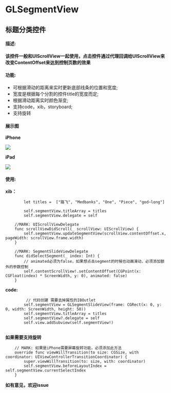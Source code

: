 # GLSegmentView

## 标题分类控件

#### 描述:

   **该控件一般和UIScrollView一起使用，点击控件通过代理回调给UIScrollView来
    改变ContentOffset来达到控制页数的效果**

#### 功能:

  * 可根据滑动的距离来实时更新底部线条的位置和宽度;
  * 宽度是根据每个分割的控件title的宽度而定;
  * 根据滑动距离实时颜色渐变;
  * 支持code，xib，storyboard;
  * 支持旋转
 
 
#### 展示图

**iPhone**

 ![](https://github.com/god-long/GLSegmentSlideView/raw/master/GLSegment-iPhone.gif)

**iPad**

 ![](https://github.com/god-long/GLSegmentSlideView/raw/master/GLSegment-iPad.gif)


#### 使用:

**xib：**

```
        let titles =  ["路飞", "Medbanks", "One", "Piece", "god~long"]

        self.segmentView.titleArray = titles
        self.segmentView.delegate = self

    //MARK: UIScrollViewDelegate
    func scrollViewDidScroll(_ scrollView: UIScrollView) {
        self.segmentView.updateSegmentView(scrollView.contentOffset.x, pageWidth: scrollView.frame.width)
    }

    //MARK: SegmentSlideViewDelegate
    func didSelectSegment(_ index: Int) {
        // animated必须为false，如果想点击segment的时候也动画滑动，必须添加额外的参数控制
        self.contentScrollView!.setContentOffset(CGPoint(x: CGFloat(index) * ScreenWidth, y: 0), animated: false)
    }

```

**code:**

```
         // 代码创建 需要去掉属性的IBOutlet
      	self.segmentView = GLSegmentSlideView(frame: CGRect(x: 0, y: 0, width: ScreenWidth, height: 50))
        self.segmentView.titleArray = titles
        self.segmentView?.delegate = self
        self.view.addSubview(self.segmentView!)


```

**如果需要支持旋转**

```
    // MARK: 如果是iPhone需要屏幕旋转功能，必须添加此方法
    override func viewWillTransition(to size: CGSize, with coordinator: UIViewControllerTransitionCoordinator) {
        super.viewWillTransition(to: size, with: coordinator)
        self.segmentView.beforeLayoutIndex = self.segmentView.currentSelectIndex
    }

```


 

 **如有意见，欢迎issue**
